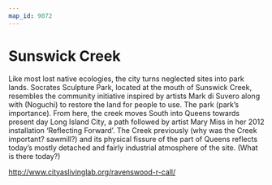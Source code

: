 ```yaml
---
map_id: 9072
---
```

# Sunswick Creek

Like most lost native ecologies, the city turns neglected sites into park lands. Socrates Sculpture Park, located at the mouth of Sunswick Creek, resembles the community initiative inspired by artists Mark di Suvero along with (Noguchi) to restore the land for people to use. The park (park’s importance). From here, the creek moves South into Queens towards present day Long Island City, a path followed by artist Mary Miss in her 2012 installation ‘Reflecting Forward’. The Creek previously (why was the Creek important? sawmill?) and its physical fissure of the part of Queens reflects today’s mostly detached and fairly industrial atmosphere of the site. (What is there today?)

http://www.cityaslivinglab.org/ravenswood-r-call/

